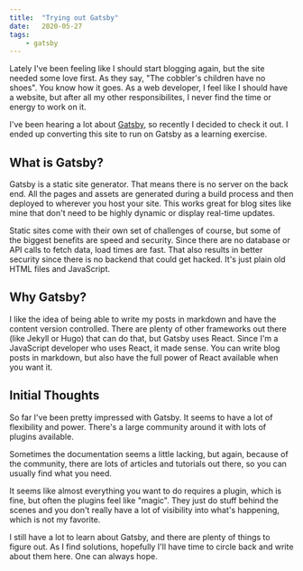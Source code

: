 ```yaml
---
title:  "Trying out Gatsby"
date:   2020-05-27
tags:
    - gatsby
---
```


Lately I've been feeling like I should start blogging again, but the site needed some love first. As they say, "The cobbler's children have no shoes". You know how it goes. As a web developer, I feel like I should have a website, but after all my other responsibilites, I never find the time or energy to work on it.

I've been hearing a lot about <a href="https://www.gatsbyjs.org" target="_blank">Gatsby</a>, so recently I decided to check it out. I ended up converting this site to run on Gatsby as a learning exercise.

## What is Gatsby?

Gatsby is a static site generator. That means there is no server on the back end. All the pages and assets are generated during a build process and then deployed to wherever you host your site. This works great for blog sites like mine that don't need to be highly dynamic or display real-time updates.

Static sites come with their own set of challenges of course, but some of the biggest benefits are speed and security. Since there are no database or API calls to fetch data, load times are fast. That also results in better security since there is no backend that could get hacked. It's just plain old HTML files and JavaScript.

## Why Gatsby?

 I like the idea of being able to write my posts in markdown and have the content version controlled. There are plenty of other frameworks out there (like Jekyll or Hugo) that can do that, but Gatsby uses React. Since I'm a JavaScript developer who uses React, it made sense. You can write blog posts in markdown, but also have the full power of React available when you want it.

## Initial Thoughts

So far I've been pretty impressed with Gatsby. It seems to have a lot of flexibility and power. There's a large community around it with lots of plugins available.

Sometimes the documentation seems a little lacking, but again, because of the community, there are lots of articles and tutorials out there, so you can usually find what you need.

It seems like almost everything you want to do requires a plugin, which is fine, but often the plugins feel like "magic". They just do stuff behind the scenes and you don't really have a lot of visibility into what's happening, which is not my favorite.

I still have a lot to learn about Gatsby, and there are plenty of things to figure out. As I find solutions, hopefully I'll have time to circle back and write about them here. One can always hope.
